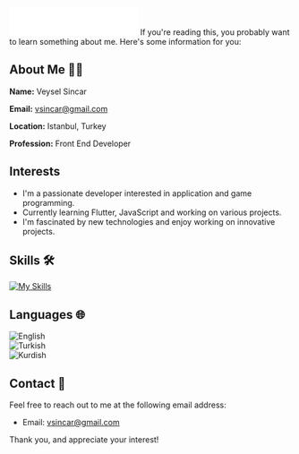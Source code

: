 <img src="new.svg"></img>
If you're reading this, you probably want to learn something about me. Here's some information for you:

## About Me 👨‍💻
**Name:** Veysel Sincar

**Email:** vsincar@gmail.com

**Location:** Istanbul, Turkey

**Profession:** Front End Developer

## Interests 
- I'm a passionate developer interested in application and game programming.
- Currently learning Flutter, JavaScript and working on various projects.
- I'm fascinated by new technologies and enjoy working on innovative projects.

## Skills 🛠️

[![My Skills](https://skillicons.dev/icons?i=js,html,css,flutter,figma,ps,xd)](https://skillicons.dev)

## Languages 🌐
![English](https://img.shields.io/badge/English-B1-green)  
![Turkish](https://img.shields.io/badge/Turkish-C1-blue)  
![Kurdish](https://img.shields.io/badge/Kurdish-B1-green)  

## Contact 📧
Feel free to reach out to me at the following email address:
- Email: vsincar@gmail.com

Thank you, and appreciate your interest!
